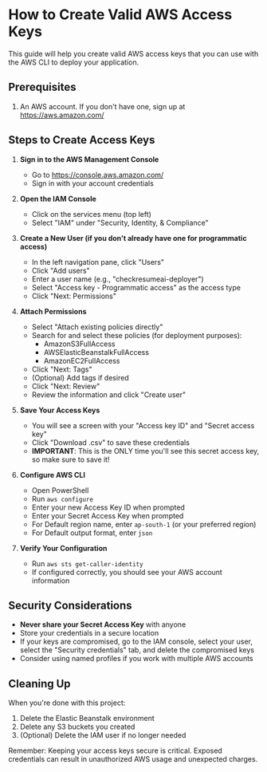 # How to Create Valid AWS Access Keys

This guide will help you create valid AWS access keys that you can use with the AWS CLI to deploy your application.

## Prerequisites

1. An AWS account. If you don't have one, sign up at https://aws.amazon.com/

## Steps to Create Access Keys

1. **Sign in to the AWS Management Console**
   - Go to https://console.aws.amazon.com/
   - Sign in with your account credentials

2. **Open the IAM Console**
   - Click on the services menu (top left)
   - Select "IAM" under "Security, Identity, & Compliance"

3. **Create a New User (if you don't already have one for programmatic access)**
   - In the left navigation pane, click "Users"
   - Click "Add users"
   - Enter a user name (e.g., "checkresumeai-deployer")
   - Select "Access key - Programmatic access" as the access type
   - Click "Next: Permissions"

4. **Attach Permissions**
   - Select "Attach existing policies directly"
   - Search for and select these policies (for deployment purposes):
     - AmazonS3FullAccess
     - AWSElasticBeanstalkFullAccess
     - AmazonEC2FullAccess
   - Click "Next: Tags"
   - (Optional) Add tags if desired
   - Click "Next: Review"
   - Review the information and click "Create user"

5. **Save Your Access Keys**
   - You will see a screen with your "Access key ID" and "Secret access key"
   - Click "Download .csv" to save these credentials
   - **IMPORTANT**: This is the ONLY time you'll see this secret access key, so make sure to save it!

6. **Configure AWS CLI**
   - Open PowerShell
   - Run `aws configure`
   - Enter your new Access Key ID when prompted
   - Enter your Secret Access Key when prompted
   - For Default region name, enter `ap-south-1` (or your preferred region)
   - For Default output format, enter `json`

7. **Verify Your Configuration**
   - Run `aws sts get-caller-identity`
   - If configured correctly, you should see your AWS account information

## Security Considerations

- **Never share your Secret Access Key** with anyone
- Store your credentials in a secure location
- If your keys are compromised, go to the IAM console, select your user, select the "Security credentials" tab, and delete the compromised keys
- Consider using named profiles if you work with multiple AWS accounts

## Cleaning Up

When you're done with this project:
1. Delete the Elastic Beanstalk environment
2. Delete any S3 buckets you created
3. (Optional) Delete the IAM user if no longer needed

Remember: Keeping your access keys secure is critical. Exposed credentials can result in unauthorized AWS usage and unexpected charges.

